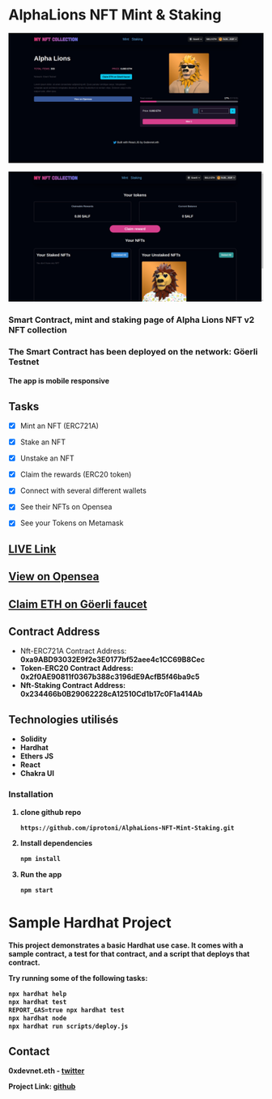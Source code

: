 # AlphaLions NFT Mint & Staking

[![crypto App](./Asset/mint.png)](https://twitter.com/0xdevnet_eth)

[![crypto App](./Asset/staking.png)](https://twitter.com/0xdevnet_eth)

### Smart Contract, mint and staking page of Alpha Lions NFT v2 NFT collection
### The Smart Contract has been deployed on the network: <b>Göerli Testnet</b>
#### The app is mobile responsive

## Tasks
 - [x] Mint an NFT (ERC721A)
 - [x] Stake an NFT
 - [x] Unstake an NFT
 - [x] Claim the rewards (ERC20 token)
 - [x] Connect with several different wallets
 - [x] See their NFTs on Opensea
 - [x] See your Tokens on Metamask
 

## [LIVE Link](https://alpha-lions-nft-mint-staking.vercel.app/)
## [View on Opensea](https://testnets.opensea.io/collection/alpha-lions-nft-v2)
## [Claim ETH on Göerli faucet](https://goerli-faucet.pk910.de/)

## Contract Address
 - Nft-ERC721A Contract Address: <b>0xa9ABD93032E9f2e3E0177bf52aee4c1CC69B8Cec<b/>
 - Token-ERC20 Contract Address: <b>0x2f0AE90811f0367b388c3196dE9AcfB5f46ba9c5<b/>
 - Nft-Staking Contract Address: <b>0x234466b0B29062228cA12510Cd1b17c0F1a414Ab<b/>

## Technologies utilisés 
 - Solidity
 - Hardhat
 - Ethers JS
 - React
 - Chakra UI

### Installation

1. clone github repo
   ```sh
   https://github.com/iprotoni/AlphaLions-NFT-Mint-Staking.git
   ```
2. Install dependencies
   ```sh
   npm install
   ```
3. Run the app
   ```sh
   npm start
   ```


# Sample Hardhat Project

This project demonstrates a basic Hardhat use case. It comes with a sample contract, a test for that contract, and a script that deploys that contract.

Try running some of the following tasks:

```shell
npx hardhat help
npx hardhat test
REPORT_GAS=true npx hardhat test
npx hardhat node
npx hardhat run scripts/deploy.js
```

## Contact

0xdevnet.eth - [twitter](https://twitter.com/0xdevnet_eth) 

Project Link: [github](https://github.com/iprotoni/AlphaLions-NFT-Mint-Staking.git)

